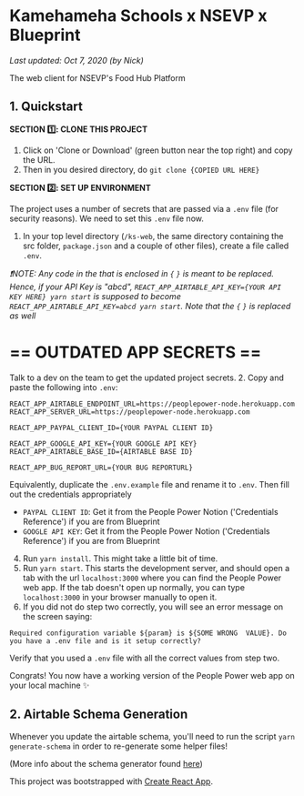 # Kamehameha Schools x NSEVP x Blueprint

_Last updated: Oct 7, 2020 (by Nick)_

The web client for NSEVP's Food Hub Platform

## 1. Quickstart

**SECTION 1️⃣: CLONE THIS PROJECT**

1. Click on 'Clone or Download' (green button near the top right) and copy the URL.
2. Then in you desired directory, do `git clone {COPIED URL HERE}`

**SECTION 2️⃣: SET UP ENVIRONMENT**

The project uses a number of secrets that are passed via a `.env` file (for security reasons). We need to set this `.env` file now.

1. In your top level directory (`/ks-web`, the same directory containing the src folder, `package.json` and a couple of other files), create a file called `.env`.

_❗️NOTE: Any code in the that is enclosed in `{` `}` is meant to be replaced. Hence, if your API Key is "abcd", `REACT_APP_AIRTABLE_API_KEY={YOUR API KEY HERE} yarn start` is supposed to become `REACT_APP_AIRTABLE_API_KEY=abcd yarn start`. Note that the `{` `}` is replaced as well_

#  == OUTDATED APP SECRETS ==
Talk to a dev on the team to get the updated project secrets.
2. Copy and paste the following into `.env`:

```
REACT_APP_AIRTABLE_ENDPOINT_URL=https://peoplepower-node.herokuapp.com
REACT_APP_SERVER_URL=https://peoplepower-node.herokuapp.com

REACT_APP_PAYPAL_CLIENT_ID={YOUR PAYPAL CLIENT ID}

REACT_APP_GOOGLE_API_KEY={YOUR GOOGLE API KEY}
REACT_APP_AIRTABLE_BASE_ID={AIRTABLE BASE ID}

REACT_APP_BUG_REPORT_URL={YOUR BUG REPORTURL}
```

Equivalently, duplicate the `.env.example` file and rename it to `.env`. Then fill out the credentials appropriately

- `PAYPAL CLIENT ID`: Get it from the People Power Notion ('Credentials Reference') if you are from Blueprint
- `GOOGLE API KEY`: Get it from the People Power Notion ('Credentials Reference') if you are from Blueprint

4. Run `yarn install`. This might take a little bit of time.
5. Run `yarn start`. This starts the development server, and should open a tab with the url `localhost:3000` where you can find the People Power web app. If the tab doesn't open up normally, you can type `localhost:3000` in your browser manually to open it.
6. If you did not do step two correctly, you will see an error message on the screen saying: 
```
Required configuration variable ${param} is ${SOME WRONG  VALUE}. Do you have a .env file and is it setup correctly?
```
Verify that you used a `.env` file with all the correct values from step two.

Congrats! You now have a working version of the People Power web app on your local machine ✨

## 2. Airtable Schema Generation

Whenever you update the airtable schema, you'll need to run the script `yarn generate-schema` in order to re-generate some helper files!

(More info about the schema generator found [here](https://github.com/aivantg/airtable-schema-generator))


This project was bootstrapped with [Create React App](https://github.com/facebook/create-react-app).
```
